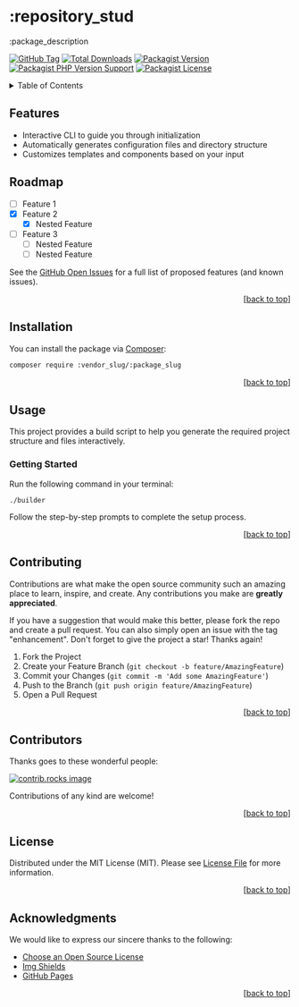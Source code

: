 <a id="readme-top"></a>

# :repository_stud

:package_description

[![GitHub Tag][GitHub Tag]][GitHub Tag URL]
[![Total Downloads][Total Downloads]][Packagist URL]
[![Packagist Version][Packagist Version]][Packagist URL]
[![Packagist PHP Version Support][Packagist PHP Version Support]][Repository URL]
[![Packagist License][Packagist License]][Repository URL]

<!-- TABLE OF CONTENTS -->
<details>
    <summary>Table of Contents</summary>
    <ol><!--delete-->
        <li><a href="#features">Features</a></li><!--/delete-->
        <li><a href="#roadmap">Roadmap</a></li>
        <li><a href="#installation">Installation</a></li>
        <li><a href="#usage">Usage</a></li>
        <li><a href="#contributing">Contributing</a></li>
        <li><a href="#contributors">Contributors</a></li>
        <li><a href="#license">License</a></li><!--delete-->
        <li><a href="#acknowledgments">Acknowledgments</a></li><!--/delete-->
    </ol>
</details><!--delete-->

<!-- FEATURES -->

## Features

- Interactive CLI to guide you through initialization
- Automatically generates configuration files and directory structure
- Customizes templates and components based on your input

<!--/delete-->

<!-- ROADMAP -->

## Roadmap

- [ ] Feature 1
- [x] Feature 2
    - [x] Nested Feature
- [ ] Feature 3
    - [ ] Nested Feature
    - [ ] Nested Feature

See the [GitHub Open Issues] for a full list of proposed features (and known issues).

<p align="right">[<a href="#readme-top">back to top</a>]</p>

<!-- INSTALLATION -->

## Installation

You can install the package via [Composer]:

```bash
composer require :vendor_slug/:package_slug
```

<p align="right">[<a href="#readme-top">back to top</a>]</p>

<!-- USAGE EXAMPLES -->

## Usage

<!--delete-->
This project provides a build script to help you generate the required project structure and files interactively.

### Getting Started

Run the following command in your terminal:

```shell
./builder
```

Follow the step-by-step prompts to complete the setup process.

<p align="right">[<a href="#readme-top">back to top</a>]</p>
<!--/delete-->

<!-- CONTRIBUTING -->

## Contributing

Contributions are what make the open source community such an amazing place to learn, inspire, and create. Any contributions you make are **greatly appreciated**.

If you have a suggestion that would make this better, please fork the repo and create a pull request. You can also simply open an issue with the tag "enhancement".
Don't forget to give the project a star! Thanks again!

1. Fork the Project
2. Create your Feature Branch (`git checkout -b feature/AmazingFeature`)
3. Commit your Changes (`git commit -m 'Add some AmazingFeature'`)
4. Push to the Branch (`git push origin feature/AmazingFeature`)
5. Open a Pull Request

<p align="right">[<a href="#readme-top">back to top</a>]</p>

<!-- CONTRIBUTORS -->

## Contributors

Thanks goes to these wonderful people:

<a href="https://github.com/:organization_slug/:repository_slug/graphs/contributors">
  <img src="https://contrib.rocks/image?repo=:organization_slug/:repository_slug" alt="contrib.rocks image" />
</a>

Contributions of any kind are welcome!

<p align="right">[<a href="#readme-top">back to top</a>]</p>

<!-- LICENSE -->

## License

Distributed under the MIT License (MIT). Please see [License File] for more information.

<p align="right">[<a href="#readme-top">back to top</a>]</p><!--delete-->

<!-- ACKNOWLEDGMENTS -->

## Acknowledgments

We would like to express our sincere thanks to the following:

* [Choose an Open Source License](https://choosealicense.com)
* [Img Shields](https://shields.io)
* [GitHub Pages](https://pages.github.com)

<p align="right">[<a href="#readme-top">back to top</a>]</p><!--/delete-->

[GitHub Tag]: https://img.shields.io/github/v/tag/:organization_slug/:repository_slug

[Total Downloads]: https://img.shields.io/packagist/dt/:vendor_slug/:package_slug?style=flat-square

[Packagist Version]: https://img.shields.io/packagist/v/:vendor_slug/:package_slug

[Packagist PHP Version Support]: https://img.shields.io/packagist/php-v/:vendor_slug/:package_slug

[Packagist License]: https://img.shields.io/github/license/:organization_slug/:repository_slug

[GitHub Tag URL]: https://github.com/:organization_slug/:repository_slug/tagsv

[Packagist URL]: https://packagist.org/packages/:vendor_slug/:package_slug

[Repository URL]: https://github.com/:organization_slug/:repository_slug

[GitHub Open Issues]: https://github.com/:organization_slug/:repository_slug/issues

[Composer]: https://getcomposer.org

[License File]: https://github.com/:organization_slug/:repository_slug/blob/main/LICENSE
